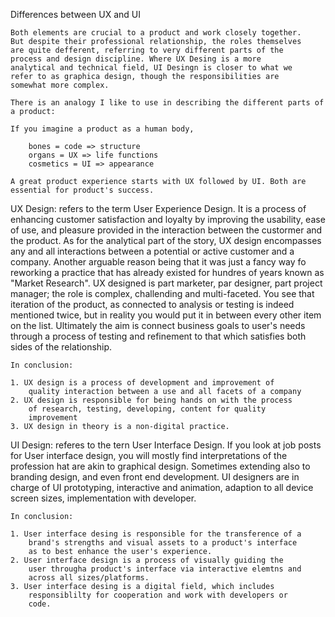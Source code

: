 Differences between UX and UI


	Both elements are crucial to a product and work closely together. 
	But despite their professional relationship, the roles themselves 
	are quite defferent, referring to very different parts of the 
	process and design discipline. Where UX Desing is a more 
	analytical and technical field, UI Desingn is closer to what we 
	refer to as graphica design, though the responsibilities are 
	somewhat more complex.

	There is an analogy I like to use in describing the different parts of a product:

	If you imagine a product as a human body, 
		
		bones = code => structure
		organs = UX => life functions
		cosmetics = UI => appearance

	A great product experience starts with UX followed by UI. Both are essential for product's success.


UX Design: 
	refers to the term User Experience Design. It is a process of enhancing customer satisfaction and loyalty by improving the usability, ease of use, and pleasure provided in the interaction between the custormer and the product. As for the analytical part of the story, UX design encompasses any and all interactions between a potential or active customer and a company. Another arguable reason being that it was just a fancy way fo reworking a practice that has already existed for hundres of years known as "Market Research". UX designed is part marketer, par designer, part project manager; the role is complex, challending and multi-faceted. You see that iteration of the product, as connected to analysis or testing is indeed mentioned twice, but in reality you would put it in between every other item on the list. Ultimately the aim is connect business goals to user's needs through a process of testing and refinement to that which satisfies both sides of the relationship.

	In conclusion:

	1. UX design is a process of development and improvement of 	
		quality interaction between a use and all facets of a company
	2. UX design is responsible for being hands on with the process 
		of research, testing, developing, content for quality
		improvement
	3. UX design in theory is a non-digital practice.


UI Design:
	referes to the tern User Interface Design. If you look at job posts for User interface design, you will mostly find interpretations of the profession hat are akin to graphical design. Sometimes extending also to branding design, and even front end development. UI designers are in charge of UI prototyping, interactive and animation, adaption to all device screen sizes, implementation with developer.

	In conclusion:

	1. User interface desing is responsible for the transference of a 
		brand's strengths and visual assets to a product's interface 
		as to best enhance the user's experience.
	2. User interface design is a process of visually guiding the 
		user througha product's interface via interactive elemtns and 
		across all sizes/platforms.
	3. User interface desing is a digital field, which includes 
		responsiblilty for cooperation and work with developers or 
		code.























